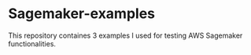 # Sagemaker-examples
This repository containes 3 examples I used for testing AWS Sagemaker functionalities.
